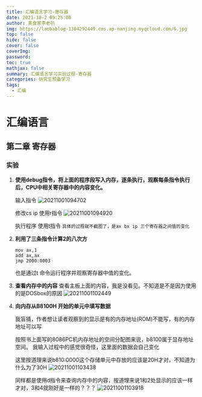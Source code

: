 ```yaml
---
title: 汇编语言学习-寄存器
date: 2021-10-2 09:25:00
author: 美食家李老叭
img: https://laobablog-1304292449.cos.ap-nanjing.myqcloud.com/6.jpg
top: false
hide: false
cover: false
coverImg: 
password: 
toc: true
mathjax: false
summary: 汇编语言学习实验过程-寄存器
categories: 研究生预备学习
tags:
  - 汇编
---
```


# 汇编语言

## 第二章 寄存器

### 实验

1. **使用debug指令，将上面的程序段写入内存，逐条执行，观察每条指令执行后，CPU中相关寄存器中的内容变化。**
   
  
    输入指令
    ![20211001094702](https://laoba-1304292449.cos.ap-chengdu.myqcloud.com/img/20211001094702.png)

    修改cs ip 使用r指令
    ![20211001094920](https://laoba-1304292449.cos.ap-chengdu.myqcloud.com/img/20211001094920.png)

    执行程序 使用t指令
    `具体的过程就不截图了，是ax bx ip 三个寄存器之间值的变化`

2. **利用了三条指令计算2的八次方**

   ```text
   mov ax,1
   add ax,ax
   jmp 2000:0003
   ```

   也是通过t 命令运行程序并观察寄存器中值的变化。

3. **查看内存中的内容**
   查看主板上面的内容，我是没看见。不知道是不是因为使用的是DOSbox的原因
    ![20211001102449](https://laoba-1304292449.cos.ap-chengdu.myqcloud.com/img/20211001102449.png)

4. **向内存从B8100H 开始的单元中填写数据**
   
   我盲猜，作者想让读者观察到的显示是有的内存地址(ROM)不能写，有的内存地址可以写

   按照书上面写的8086PC机内存地址的空间分配图来说，b8100属于显存地址空间。
   我输入过程中的感觉很奇怪，这里面的数据会自己变化
   
   这里按道理来说b810:0000这个存储单元中存放的应该是20H才对，不知道为什么为了30H
   ![20211001103438](https://laoba-1304292449.cos.ap-chengdu.myqcloud.com/img/20211001103438.png)
   
   同样都是使用d指令来查询内存中的内容，按道理来说1和2处显示的应该一样才对，3和4就刚好是一样的？？？
   ![20211001103918](https://laoba-1304292449.cos.ap-chengdu.myqcloud.com/img/20211001103918.png)